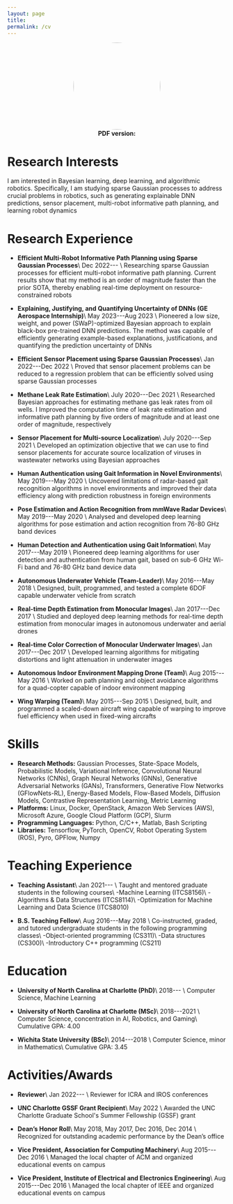 ```yaml
---
layout: page
title:
permalink: /cv
---
```


<center><img src="{{ site.github.url }}/assets/img/Kalvik.jpg" height="auto" width="200" style="border-radius:50%"></center>
<center><b>PDF version: <a href="{{ site.github.url }}/assets/cv.pdf"><span style="color: #4285F4;"><i class="fa fa-file-text" aria-hidden="true"></i></span></a></b></center>

# Research Interests
I am interested in Bayesian learning, deep learning, and algorithmic robotics. Specifically, I am studying sparse Gaussian processes to address crucial problems in robotics, such as generating explainable DNN predictions, sensor placement, multi-robot informative path planning, and learning robot dynamics

# Research Experience
- **Efficient Multi-Robot Informative Path Planning using Sparse Gaussian Processes**\\
  <span><i class="fa fa-calendar" aria-hidden="true"></i> Dec 2022--- </span>\\
  Researching sparse Gaussian processes for efficient multi-robot informative path planning. Current results show that my method is an order of magnitude faster than the prior SOTA, thereby enabling real-time deployment on resource-constrained robots

- **Explaining, Justifying, and Quantifying Uncertainty of DNNs (GE Aerospace Internship)**\\
  <span><i class="fa fa-calendar" aria-hidden="true"></i> May 2023---Aug 2023 </span>\\
  Pioneered a low size, weight, and power (SWaP)-optimized Bayesian approach to explain black-box pre-trained DNN predictions. The method was capable of efficiently generating example-based explanations, justifications, and quantifying the prediction uncertainty of DNNs

- **Efficient Sensor Placement using Sparse Gaussian Processes**\\
  <span><i class="fa fa-calendar" aria-hidden="true"></i> Jan 2022---Dec 2022 </span>\\
  Proved that sensor placement problems can be reduced to a regression problem that can be efficiently solved using sparse Gaussian processes

- **Methane Leak Rate Estimation**\\
  <span><i class="fa fa-calendar" aria-hidden="true"></i> July 2020---Dec 2021 </span>\\
  Researched Bayesian approaches for estimating methane gas leak rates from oil wells. I Improved the computation time of leak rate estimation and informative path planning by five orders of magnitude and at least one order of magnitude, respectively

- **Sensor Placement for Multi-source Localization**\\
  <span><i class="fa fa-calendar" aria-hidden="true"></i>  July 2020---Sep 2021 </span>\\
  Developed an optimization objective that we can use to find sensor placements for accurate source localization of viruses in wastewater networks using Bayesian approaches

- **Human Authentication using Gait Information in Novel Environments**\\
  <span><i class="fa fa-calendar" aria-hidden="true"></i>  May 2019---May 2020 </span>\\
  Uncovered limitations of radar-based gait recognition algorithms in novel environments and improved their data efficiency along with prediction robustness in foreign environments

- **Pose Estimation  and Action Recognition from mmWave Radar Devices**\\
  <span><i class="fa fa-calendar" aria-hidden="true"></i>  May 2019---May 2020 </span>\\
  Analysed and developed deep learning algorithms for pose estimation and action recognition from 76-80 GHz band devices

- **Human Detection and Authentication using Gait Information**\\
  <span><i class="fa fa-calendar" aria-hidden="true"></i>  May 2017---May 2019 </span>\\
  Pioneered deep learning algorithms for user detection and authentication from human gait, based on sub-6 GHz Wi-Fi band and 76-80 GHz band device data

- **Autonomous Underwater Vehicle (Team-Leader)**\\
  <span><i class="fa fa-calendar" aria-hidden="true"></i>  May 2016---May 2018 </span>\\
  Designed, built, programmed, and tested a complete 6DOF capable underwater vehicle from scratch

- **Real-time Depth Estimation from Monocular Images**\\
  <span><i class="fa fa-calendar" aria-hidden="true"></i>  Jan 2017---Dec 2017 </span>\\
  Studied and deployed deep learning methods for real-time depth estimation from monocular images in autonomous underwater and aerial drones

- **Real-time Color Correction of Monocular Underwater Images**\\
  <span><i class="fa fa-calendar" aria-hidden="true"></i>  Jan 2017---Dec 2017 </span>\\
  Developed learning algorithms for mitigating distortions and light attenuation in underwater images

- **Autonomous Indoor Environment Mapping Drone (Team)**\\
  <span><i class="fa fa-calendar" aria-hidden="true"></i>  Aug 2015---May 2016 </span>\\
  Worked on path planning and object avoidance algorithms for a quad-copter capable of indoor environment mapping

- **Wing Warping (Team)**\\
  <span><i class="fa fa-calendar" aria-hidden="true"></i>  May 2015---Sep 2015 </span>\\
  Designed, built, and programmed a scaled-down aircraft wing capable of warping to improve fuel efficiency when used in fixed-wing aircrafts

# Skills
- **Research Methods:** Gaussian Processes, State-Space Models, Probabilistic Models, Variational Inference, Convolutional Neural Networks (CNNs), Graph Neural Networks (GNNs), Generative Adversarial Networks (GANs), Transformers, Generative Flow Networks (GFlowNets-RL), Energy-Based Models, Flow-Based Models, Diffusion Models, Contrastive Representation Learning, Metric Learning
- **Platforms:** Linux, Docker, OpenStack, Amazon Web Services (AWS), Microsoft Azure, Google Cloud Platform (GCP), Slurm
- **Programming Languages:** Python, C/C++, Matlab, Bash Scripting
- **Libraries:** Tensorflow, PyTorch, OpenCV, Robot Operating System (ROS), Pyro, GPFlow, Numpy

# Teaching Experience
- **Teaching Assistant**\\
  <span><i class="fa fa-calendar" aria-hidden="true"></i>  Jan 2021--- </span>\\
  Taught and mentored graduate students in the following courses\\
  \-Machine Learning (ITCS8156)\\
  \-Algorithms & Data Structures (ITCS8114)\\
  \-Optimization for Machine Learning and Data Science (ITCS8010)

- **B.S. Teaching Fellow**\\
  <span><i class="fa fa-calendar" aria-hidden="true"></i>  Aug 2016---May 2018 </span>\\
  Co-instructed, graded, and tutored undergraduate students in the following programming classes\\
  \-Object-oriented programming (CS311)\\
  \-Data structures (CS300)\\
  \-Introductory C++ programming (CS211)

# Education
- **University of North Carolina at Charlotte (PhD)**\\
  <span><i class="fa fa-calendar" aria-hidden="true"></i>  2018--- </span>\\
  Computer Science, Machine Learning

- **University of North Carolina at Charlotte (MSc)**\\
  <span><i class="fa fa-calendar" aria-hidden="true"></i>  2018---2021 </span>\\
  Computer Science, concentration in AI, Robotics, and Gaming\\
  Cumulative GPA: 4.00

- **Wichita State University (BSc)**\\
  <span><i class="fa fa-calendar" aria-hidden="true"></i>  2014---2018 </span>\\
  Computer Science, minor in Mathematics\\
  Cumulative GPA: 3.45

# Activities/Awards
- **Reviewer**\\
  <span><i class="fa fa-calendar" aria-hidden="true"></i>  Jan 2022--- </span>\\
  Reviewer for ICRA and IROS conferences

- **UNC Charlotte GSSF Grant Recipient**\\
  <span><i class="fa fa-calendar" aria-hidden="true"></i>  May 2022 </span>\\
  Awarded the UNC Charlotte Graduate School's Summer Fellowship (GSSF) grant
    
- **Dean’s Honor Roll**\\
  <span><i class="fa fa-calendar" aria-hidden="true"></i>  May 2018, May 2017, Dec 2016, Dec 2014 </span>\\
  Recognized for outstanding academic performance  by the Dean’s office

- **Vice President, Association for Computing Machinery**\\
  <span><i class="fa fa-calendar" aria-hidden="true"></i>  Aug 2015---Dec 2016 </span>\\
  Managed the local chapter of ACM and organized educational events on campus

- **Vice President, Institute of Electrical and Electronics Engineering**\\
  <span><i class="fa fa-calendar" aria-hidden="true"></i>  Aug 2015---Dec 2016 </span>\\
  Managed the local chapter of IEEE and organized educational events on campus
